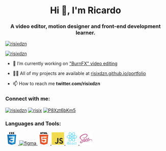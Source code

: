 <h1 align="center">Hi 👋, I'm Ricardo</h1>
<h3 align="center">A video editor, motion designer and front-end development learner.</h3>

<p align="left"> <a href="https://github.com/ryo-ma/github-profile-trophy"><img src="https://github-profile-trophy.vercel.app/?username=risixdzn" alt="risixdzn" /></a> </p>

<p align="left"> <a href="https://twitter.com/risixdzn" target="blank"><img src="https://img.shields.io/twitter/follow/risixdzn?logo=twitter&style=for-the-badge" alt="risixdzn" /></a> </p>

- 🔭 I’m currently working on ["BurnFX" video editing](twitter.com/burnfxbr)

- 👨‍💻 All of my projects are available at [risixdzn.github.io/portfolio](risixdzn.github.io/portfolio)

- 📫 How to reach me **twitter.com/risixdzn**

<h3 align="left">Connect with me:</h3>
<p align="left">
<a href="https://twitter.com/risixdzn" target="blank"><img align="center" src="https://raw.githubusercontent.com/rahuldkjain/github-profile-readme-generator/master/src/images/icons/Social/twitter.svg" alt="risixdzn" height="30" width="40" /></a>
<a href="https://www.youtube.com/c/risix" target="blank"><img align="center" src="https://raw.githubusercontent.com/rahuldkjain/github-profile-readme-generator/master/src/images/icons/Social/youtube.svg" alt="risix" height="30" width="40" /></a>
<a href="https://discord.gg/P8Xzt6bKm5" target="blank"><img align="center" src="https://raw.githubusercontent.com/rahuldkjain/github-profile-readme-generator/master/src/images/icons/Social/discord.svg" alt="P8Xzt6bKm5" height="30" width="40" /></a>
</p>

<h3 align="left">Languages and Tools:</h3>
<p align="left"> <a href="https://www.w3schools.com/css/" target="_blank" rel="noreferrer"> <img src="https://raw.githubusercontent.com/devicons/devicon/master/icons/css3/css3-original-wordmark.svg" alt="css3" width="40" height="40"/> </a> <a href="https://www.figma.com/" target="_blank" rel="noreferrer"> <img src="https://www.vectorlogo.zone/logos/figma/figma-icon.svg" alt="figma" width="40" height="40"/> </a> <a href="https://www.w3.org/html/" target="_blank" rel="noreferrer"> <img src="https://raw.githubusercontent.com/devicons/devicon/master/icons/html5/html5-original-wordmark.svg" alt="html5" width="40" height="40"/> </a> <a href="https://developer.mozilla.org/en-US/docs/Web/JavaScript" target="_blank" rel="noreferrer"> <img src="https://raw.githubusercontent.com/devicons/devicon/master/icons/javascript/javascript-original.svg" alt="javascript" width="40" height="40"/> </a> <a href="https://reactjs.org/" target="_blank" rel="noreferrer"> <img src="https://raw.githubusercontent.com/devicons/devicon/master/icons/react/react-original-wordmark.svg" alt="react" width="40" height="40"/> </a> <a href="https://sass-lang.com" target="_blank" rel="noreferrer"> <img src="https://raw.githubusercontent.com/devicons/devicon/master/icons/sass/sass-original.svg" alt="sass" width="40" height="40"/> </a> </p>
